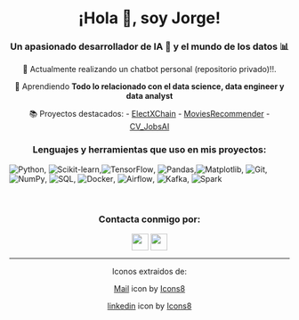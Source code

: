 <div align="center">

  <h1>¡Hola 👋, soy Jorge!</h1>
  
  <h3>Un apasionado desarrollador de IA 🤖 y el mundo de los datos 📊</h3>
  
  🔭 Actualmente realizando un chatbot personal (repositorio privado)!!.
  
  🌱 Aprendiendo **Todo lo relacionado con el data science, data engineer y data analyst**
  
   📚 Proyectos destacados:
     - <a href="https://github.com/jarodriguezf/ElectXChain" target="_blank">ElectXChain</a>
     - <a href="https://github.com/jarodriguezf/MoviesRecommender" target="_blank">MoviesRecommender</a>
     - <a href="https://github.com/jarodriguezf/CV_JobsAI" target="_blank">CV_JobsAI</a>

  <h3>Lenguajes y herramientas que uso en mis proyectos:</h3>
</div>

![Python](https://img.shields.io/badge/-Python-blue?logo=python&logoColor=white), ![Scikit-learn](https://img.shields.io/badge/-Scikit--learn-F7931E?logo=scikit-learn&logoColor=white),![TensorFlow](https://img.shields.io/badge/-TensorFlow-FF6F00?logo=tensorflow&logoColor=white), ![Pandas](https://img.shields.io/badge/-Pandas-150458?logo=pandas&logoColor=white),![Matplotlib](https://img.shields.io/badge/-Matplotlib-11557C?logo=matplotlib&logoColor=white),
![Git](https://img.shields.io/badge/-Git-F05032?logo=git&logoColor=white), ![NumPy](https://img.shields.io/badge/-NumPy-013243?logo=numpy&logoColor=white), ![SQL](https://img.shields.io/badge/-SQL-blue?logo=sql&logoColor=white),
![Docker](https://img.shields.io/badge/-Docker-2496ED?logo=docker&logoColor=white), ![Airflow](https://img.shields.io/badge/-Airflow-017CEE?logo=apache-airflow&logoColor=white), ![Kafka](https://img.shields.io/badge/-Kafka-231F20?logo=apache-kafka&logoColor=white),
![Spark](https://img.shields.io/badge/-Spark-E25A1C?logo=apachespark&logoColor=white)

<br>
<div align="center">
  <h3>Contacta conmigo por:</h3>
  <p>
  <a href="https://www.linkedin.com/in/jorge-alejandro-rodr%C3%ADguez-fern%C3%A1ndez-63a73624a/" target="_blank"><img align="center" src="https://github.com/jarodriguezf/jarodriguezf/assets/112967594/83d62958-4cf8-4127-a63d-d36ce52b94f6" height="30" width="30" /></a>
  <a href="mailto:jarodriguezf123@gmail.com" target="blank"><img align="center" src="https://github.com/jarodriguezf/jarodriguezf/assets/112967594/67ba025b-6f6d-4122-8f21-e9806c0d7e75" height="30" width="30" /></a>
  </p>
  
   <hr>
  <p>Iconos extraidos de:</p>
  <a target="_blank" href="https://icons8.com/icon/35084/circled-envelope">Mail</a> icon by <a target="_blank" href="https://icons8.com">Icons8</a>
  
  <a target="_blank" href="https://icons8.com/icon/114445/linkedin-circled">linkedin</a> icon by <a target="_blank" href="https://icons8.com">Icons8</a>
</div>
